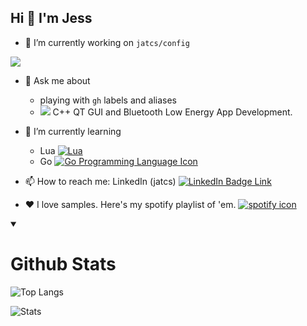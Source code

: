 ## Hi 👋 I'm Jess

<!--
**jatcs/jatcs** is a ✨ _special_ ✨ repository because its `README.md` (this file) appears on your GitHub profile.

Here are some ideas to get you started:

- 👯 I’m looking to collaborate on ...
  - neovim plugins
  - gh label managers
  
- 🤔 I’m looking for help with ...
-->


- 🔭 I’m currently working on `jatcs/config`
<a href="https://github.com/jatcs/config" aria-label="jatcs/config repository">
  <img aria-label="jatcs/config icon" align="center" src="https://github-readme-stats.vercel.app/api/pin/?username=jatcs&repo=config&theme=transparent" />
</a>

- 💬 Ask me about
  - playing with `gh` labels and aliases
  - <a href="https://www.qt.io/" aria-label="QT Framework Website"><img aria-labeled-by="qt-image-label" src="https://img.shields.io/badge/Qt-41CD52?style=for-the-badge&logo=qt&logoColor=white"/></a> C++ QT GUI and Bluetooth Low Energy App Development.


- 🌱 I’m currently learning
  - Lua
<a aria-label="Lua Programming Language (website link)" href="https://www.lua.org/spe.html"><img alt="Lua" src="https://img.shields.io/badge/Lua-2C2D72?style=for-the-badge&logo=lua&logoColor=white" style="display: inline; margin: auto;"/></a>
  - Go
<a href="https://go.dev/"><img src="https://img.shields.io/badge/Go-00ADD8?logo=Go&logoColor=white&style=for-the-badge" alt="Go Programming Language Icon" aria-label="Go Programming Language Icon"/></a>
  
- 📫 How to reach me: LinkedIn (jatcs) <a aria-labeled="Link to my LinkedIn profile" href="https://www.linkedin.com/in/jturnerumbc/"><img alt="LinkedIn Badge Link" src="https://img.shields.io/badge/LinkedIn-0077B5?style=for-the-badge&logo=linkedin&logoColor=white"/></a>
  
- ❤️ I love samples. <span id="my-samples-playlist-label">Here's my spotify playlist of 'em. </span><a aria-labeled-by="my-sampled-playlist-label" href="https://open.spotify.com/playlist/1iDhsscEwbLJqlC7TiUOhi"><img src="https://img.shields.io/badge/Spotify-1ED760?&style=for-the-badge&logo=spotify&logoColor=white" aria-label="spotify-icon" alt="spotify icon"></img></a>

<details open>
  
<summary>
  
# Github Stats

</summary>


![Top Langs](https://github-readme-stats.vercel.app/api/top-langs?username=jatcs&langs_count=3&hide=css,html,HTML&hide_border=true&cache_seconds=1800&theme=transparent)

![Stats](https://github-readme-stats.vercel.app/api?username=jatcs&show_icons=true&theme=transparent)


</details>
